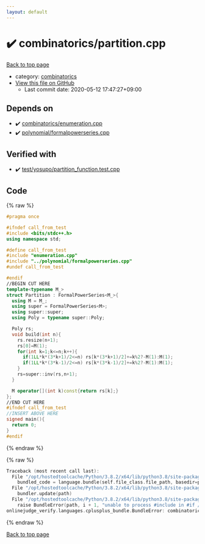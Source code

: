 ```yaml
---
layout: default
---
```


<!-- mathjax config similar to math.stackexchange -->
<script type="text/javascript" async
  src="https://cdnjs.cloudflare.com/ajax/libs/mathjax/2.7.5/MathJax.js?config=TeX-MML-AM_CHTML">
</script>
<script type="text/x-mathjax-config">
  MathJax.Hub.Config({
    TeX: { equationNumbers: { autoNumber: "AMS" }},
    tex2jax: {
      inlineMath: [ ['$','$'] ],
      processEscapes: true
    },
    "HTML-CSS": { matchFontHeight: false },
    displayAlign: "left",
    displayIndent: "2em"
  });
</script>

<script type="text/javascript" src="https://cdnjs.cloudflare.com/ajax/libs/jquery/3.4.1/jquery.min.js"></script>
<script src="https://cdn.jsdelivr.net/npm/jquery-balloon-js@1.1.2/jquery.balloon.min.js" integrity="sha256-ZEYs9VrgAeNuPvs15E39OsyOJaIkXEEt10fzxJ20+2I=" crossorigin="anonymous"></script>
<script type="text/javascript" src="../../assets/js/copy-button.js"></script>
<link rel="stylesheet" href="../../assets/css/copy-button.css" />


# :heavy_check_mark: combinatorics/partition.cpp

<a href="../../index.html">Back to top page</a>

* category: <a href="../../index.html#ac1ed416572b96a9f5d69740d174ef3d">combinatorics</a>
* <a href="{{ site.github.repository_url }}/blob/master/combinatorics/partition.cpp">View this file on GitHub</a>
    - Last commit date: 2020-05-12 17:47:27+09:00




## Depends on

* :heavy_check_mark: <a href="enumeration.cpp.html">combinatorics/enumeration.cpp</a>
* :heavy_check_mark: <a href="../polynomial/formalpowerseries.cpp.html">polynomial/formalpowerseries.cpp</a>


## Verified with

* :heavy_check_mark: <a href="../../verify/test/yosupo/partition_function.test.cpp.html">test/yosupo/partition_function.test.cpp</a>


## Code

<a id="unbundled"></a>
{% raw %}
```cpp
#pragma once

#ifndef call_from_test
#include <bits/stdc++.h>
using namespace std;

#define call_from_test
#include "enumeration.cpp"
#include "../polynomial/formalpowerseries.cpp"
#undef call_from_test

#endif
//BEGIN CUT HERE
template<typename M_>
struct Partition : FormalPowerSeries<M_>{
  using M = M_;
  using super = FormalPowerSeries<M>;
  using super::super;
  using Poly = typename super::Poly;

  Poly rs;
  void build(int n){
    rs.resize(n+1);
    rs[0]=M(1);
    for(int k=1;k<=n;k++){
      if(1LL*k*(3*k+1)/2<=n) rs[k*(3*k+1)/2]+=k%2?-M(1):M(1);
      if(1LL*k*(3*k-1)/2<=n) rs[k*(3*k-1)/2]+=k%2?-M(1):M(1);
    }
    rs=super::inv(rs,n+1);
  }

  M operator[](int k)const{return rs[k];}
};
//END CUT HERE
#ifndef call_from_test
//INSERT ABOVE HERE
signed main(){
  return 0;
}
#endif

```
{% endraw %}

<a id="bundled"></a>
{% raw %}
```cpp
Traceback (most recent call last):
  File "/opt/hostedtoolcache/Python/3.8.2/x64/lib/python3.8/site-packages/onlinejudge_verify/docs.py", line 349, in write_contents
    bundled_code = language.bundle(self.file_class.file_path, basedir=pathlib.Path.cwd())
  File "/opt/hostedtoolcache/Python/3.8.2/x64/lib/python3.8/site-packages/onlinejudge_verify/languages/cplusplus.py", line 172, in bundle
    bundler.update(path)
  File "/opt/hostedtoolcache/Python/3.8.2/x64/lib/python3.8/site-packages/onlinejudge_verify/languages/cplusplus_bundle.py", line 281, in update
    raise BundleError(path, i + 1, "unable to process #include in #if / #ifdef / #ifndef other than include guards")
onlinejudge_verify.languages.cplusplus_bundle.BundleError: combinatorics/partition.cpp: line 8: unable to process #include in #if / #ifdef / #ifndef other than include guards

```
{% endraw %}

<a href="../../index.html">Back to top page</a>

